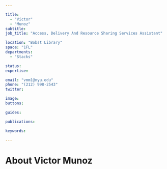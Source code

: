 ```yaml
---

title:
  - "Victor"
  - "Munoz"
subtitle: 
job_title: "Access, Delivery And Resource Sharing Services Assistant"

location: "Bobst Library"
space: "1FL"
departments:
  - "Stacks"

status: 
expertise:

email: "vmm1@nyu.edu"
phone: "(212) 998-2543"
twitter: 

image: 
buttons:

guides:

publications:

keywords:

---
```


# About Victor Munoz



